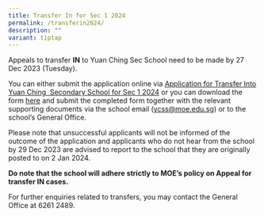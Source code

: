 ```yaml
---
title: Transfer In for Sec 1 2024
permalink: /transferin2024/
description: ""
variant: tiptap
---
```

<p>Appeals to transfer <strong>IN</strong> to Yuan Ching Sec School need to be made by 27 Dec 2023 (Tuesday).</p><p>You can either submit the application online via&nbsp;<a href="https://form.gov.sg/636c7eb3a8e034001265e136" rel="noopener noreferrer nofollow" target="_blank">Application for Transfer Into Yuan Ching&nbsp; Secondary School for Sec 1 2024</a>&nbsp;or you can download the form <a href="/files/Transfer_into_YCSS_for_Sec_1_2024_cleared.pdf" rel="noopener noreferrer nofollow" target="_blank">here</a> and submit the completed form together with the relevant supporting documents via the school email (<a href="mailto:ycss@moe.edu.sg" rel="noopener noreferrer nofollow" target="_blank">ycss@moe.edu.sg</a>) or to the school’s General Office.</p><p>Please note that unsuccessful applicants will not be informed of the outcome of the application and applicants who do not hear from the school by 29 Dec 2023 are advised to report to the school that they are originally posted to on 2 Jan 2024.</p><p><strong>Do note that the school will adhere strictly to MOE’s policy on Appeal for transfer IN cases.</strong></p><p>For further enquiries related to transfers, you may contact the General Office at 6261 2489.</p>
